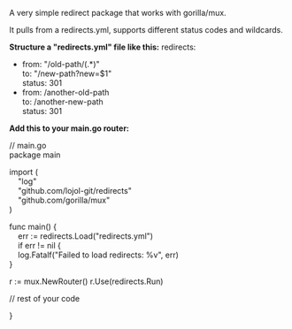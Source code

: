 A very simple redirect package that works with gorilla/mux.

It pulls from a redirects.yml, supports different status codes and wildcards.

**Structure a "redirects.yml" file like this:**
redirects:

- from: "/old-path/(.\*)"  
  to: "/new-path?new=$1"  
  status: 301
- from: /another-old-path  
  to: /another-new-path  
  status: 301

**Add this to your main.go router:**

// main.go  
package main

import (  
&nbsp;&nbsp;&nbsp;&nbsp;"log"  
&nbsp;&nbsp;&nbsp;&nbsp;"github.com/lojol-git/redirects"  
&nbsp;&nbsp;&nbsp;&nbsp;"github.com/gorilla/mux"  
)

func main() {  
&nbsp;&nbsp;&nbsp;&nbsp;err := redirects.Load("redirects.yml")  
&nbsp;&nbsp;&nbsp;&nbsp;if err != nil {  
&nbsp;&nbsp;&nbsp;&nbsp;log.Fatalf("Failed to load redirects: %v", err)  
}

r := mux.NewRouter()
r.Use(redirects.Run)

// rest of your code

}
